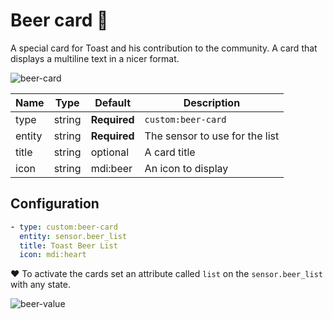 # Beer card 🍺

A special card for Toast and his contribution to the community. A card that displays a multiline text in a nicer format.

![beer-card](https://user-images.githubusercontent.com/7738048/42560625-b7d18226-84ff-11e8-9f0a-59875edd642b.png)

| Name | Type | Default | Description
| ---- | ---- | ------- | -----------
| type | string | **Required** | `custom:beer-card`
| entity | string | **Required** | The sensor to use for the list
| title | string | optional | A card title
| icon | string | mdi:beer | An icon to display

## Configuration

```yaml
- type: custom:beer-card
  entity: sensor.beer_list
  title: Toast Beer List
  icon: mdi:heart
```
❤️ To activate the cards set an attribute called `list` on the `sensor.beer_list` with any state.

![beer-value](https://user-images.githubusercontent.com/7738048/42560596-ac2627ce-84ff-11e8-965b-b82604645086.png)